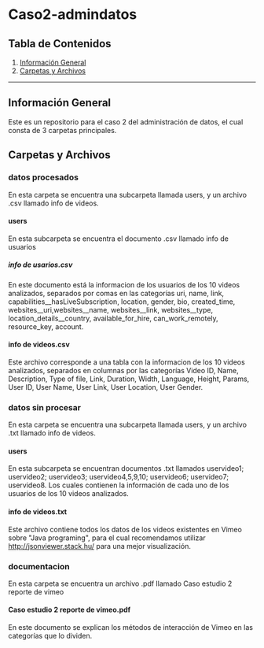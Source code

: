 # Caso2-admindatos
## Tabla de Contenidos
1. [Información General](#informacion-general)
2. [Carpetas y Archivos](#carpetas-y-archivos)
***
## Información General
Este es un repositorio para el caso 2 del administración de datos, el cual consta de 3 carpetas principales.
## Carpetas y Archivos
### datos procesados
En esta carpeta se encuentra una subcarpeta llamada users, y un archivo .csv llamado info de videos.
#### users
En esta subcarpeta se encuentra el documento .csv llamado info de usuarios
##### info de usarios.csv
En este documento está la informacion de los usuarios de los 10 videos analizados, separados por comas en las categorías uri, name, link, capabilities__hasLiveSubscription, location, gender, bio, created_time, websites__uri,websites__name, websites__link, websites__type, location_details__country, available_for_hire, can_work_remotely, resource_key, account.
#### info de videos.csv
Este archivo corresponde a una tabla con la informacion de los 10 videos analizados, separados en columnas por las categorías Video ID, Name, Description, Type of file, Link, Duration, Width, Language, Height, Params, User ID, User Name, User Link, User Location, User Gender.
### datos sin procesar
En esta carpeta se encuentra una subcarpeta llamada users, y un archivo .txt llamado info de videos.
#### users
En esta subcarpeta se encuentran documentos .txt llamados uservideo1; uservideo2; uservideo3; uservideo4,5,9,10; uservideo6; uservideo7; uservideo8. Los cuales contienen la información de cada uno de los usuarios de los 10 videos analizados.
#### info de videos.txt
Este archivo contiene todos los datos de los videos existentes en Vimeo sobre "Java programing", para el cual recomendamos utilizar http://jsonviewer.stack.hu/ para una mejor visualización. 
### documentacion
En esta carpeta se encuentra un archivo .pdf llamado Caso estudio 2 reporte de vimeo
#### Caso estudio 2 reporte de vimeo.pdf
En este documento se explican los métodos de interacción de Vimeo en las categorías que lo dividen.
